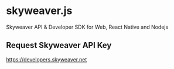 skyweaver.js
============

Skyweaver API & Developer SDK for Web, React Native and Nodejs


## Request Skyweaver API Key

https://developers.skyweaver.net
